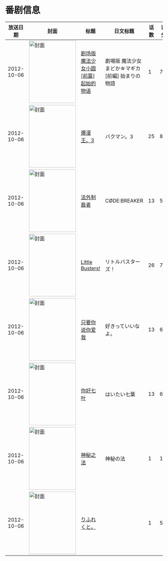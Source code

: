 # 番剧信息

|放送日期|封面|标题|日文标题|话数|评分|评分人数|
|---|---|---|---|---|---|---|
|2012-10-06|<img src="//lain.bgm.tv/pic/cover/c/fa/1d/25833_kZIjD.jpg" alt="封面" style="width:150px;height:200px;object-fit:cover;">|[剧场版 魔法少女小圆 [前篇] 起始的物语](https://bangumi.tv/subject/25833)|劇場版 魔法少女まどか☆マギカ [前編] 始まりの物語|1|7.9|4781人评分|
|2012-10-06|<img src="//lain.bgm.tv/pic/cover/c/eb/09/33352_J6F40.jpg" alt="封面" style="width:150px;height:200px;object-fit:cover;">|[爆漫王。3](https://bangumi.tv/subject/33352)|バクマン。3|25|8.3|4504人评分|
|2012-10-06|<img src="//lain.bgm.tv/pic/cover/c/f0/60/37946_73mNQ.jpg" alt="封面" style="width:150px;height:200px;object-fit:cover;">|[法外制裁者](https://bangumi.tv/subject/37946)|CØDE:BREAKER|13|5.5|1055人评分|
|2012-10-06|<img src="//lain.bgm.tv/pic/cover/c/46/ea/38040_KFMP9.jpg" alt="封面" style="width:150px;height:200px;object-fit:cover;">|[Little Busters!](https://bangumi.tv/subject/38040)|リトルバスターズ！|26|7.1|4903人评分|
|2012-10-06|<img src="//lain.bgm.tv/pic/cover/c/10/4a/40651_4F4gX.jpg" alt="封面" style="width:150px;height:200px;object-fit:cover;">|[只要你说你爱我](https://bangumi.tv/subject/40651)|好きっていいなよ。|13|6.0|1348人评分|
|2012-10-06|<img src="//lain.bgm.tv/pic/cover/c/cf/91/47170_Z6N6o.jpg" alt="封面" style="width:150px;height:200px;object-fit:cover;">|[你好七叶](https://bangumi.tv/subject/47170)|はいたい七葉|13|6.5|346人评分|
|2012-10-06|<img src="//lain.bgm.tv/pic/cover/c/d8/10/50512_mDjP5.jpg" alt="封面" style="width:150px;height:200px;object-fit:cover;">|[神秘之法](https://bangumi.tv/subject/50512)|神秘の法|1|1.8|156人评分|
|2012-10-06|<img src="/img/no_icon_subject.png" alt="封面" style="width:150px;height:200px;object-fit:cover;">|[りふれくと。](https://bangumi.tv/subject/145834)||1|5.8|27人评分|
